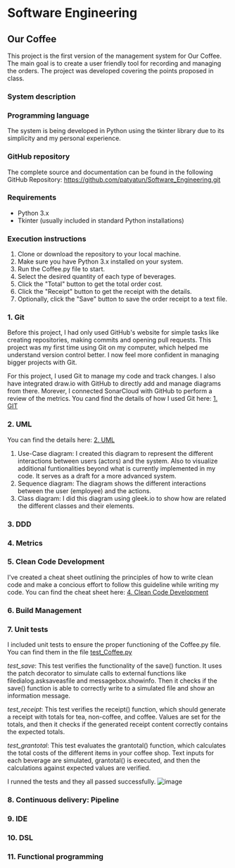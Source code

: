 # Software Engineering
## Our Coffee

This project is the first version of the management system for Our Coffee. 
The main goal is to create a user friendly tool for recording and managing the orders.
The project was developed covering the points proposed in class.

### System description

### Programming language
The system is being developed in Python using the tkinter library due to its simplicity and my personal experience.

### GitHub repository
The complete source and documentation can be found in the following GitHub Repository: https://github.com/patyatun/Software_Engineering.git

### Requirements
- Python 3.x
- Tkinter (usually included in standard Python installations)

### Execution instructions
1. Clone or download the repository to your local machine.
2. Make sure you have Python 3.x installed on your system.
3. Run the Coffee.py file to start.
4. Select the desired quantity of each type of beverages.
5. Click the "Total" button to get the total order cost.
6. Click the "Receipt" button to get the receipt with the details.
7. Optionally, click the "Save" button to save the order receipt to a text file.
   

### 1. Git
Before this project, I had only used GitHub's website for simple tasks like creating repositories, making commits and opening pull requests. This project was my first time using Git on my computer, which helped me understand version control better. I now feel more confident in managing bigger projects with Git.

For this project, I used Git to manage my code and track changes. I also have integrated draw.io with GitHub to directly add and manage diagrams from there. Morever, I connected SonarCloud with GitHub to perform a review of the metrics.
You cand find the details of how I used Git here: [1. GIT](https://github.com/patyatun/Software_Engineering/tree/main/1.%20Git)

### 2. UML
You can find the details here: [2. UML](https://github.com/patyatun/Software_Engineering/tree/main/2.%20UML)
1. Use-Case diagram: I created this diagram to represent the different interactions between users (actors) and the system. Also to visualize additional funtionalities beyond what is currently implemented in my code. It serves as a draft for a more advanced system.
2. Sequence diagram: The diagram shows the different interactions between the user (employee) and the actions.
3. Class diagram: I did this diagram using gleek.io to show how are related the different classes and their elements.
   
### 3. DDD
### 4. Metrics
### 5. Clean Code Development
I've created a cheat sheet outlining the principles of how to write clean code and make a concious effort to follow this guideline while writing my code. You can find the cheat sheet here: [4. Clean Code Development](https://github.com/patyatun/Software_Engineering/tree/main/4.%20Clean%20Code%20Development)

### 6. Build Management
### 7. Unit tests
I included unit tests to ensure the proper functioning of the Coffee.py file. You can find them in the file [test_Coffee.py](https://github.com/patyatun/Software_Engineering/blob/main/test_Coffee.py)

*test_save*: This test verifies the functionality of the save() function. It uses the patch decorator to simulate calls to external functions like filedialog.asksaveasfile and messagebox.showinfo. Then it checks if the save() function is able to correctly write to a simulated file and show an information message.

*test_receipt*: This test verifies the receipt() function, which should generate a receipt with totals for tea, non-coffee, and coffee. Values are set for the totals, and then it checks if the generated receipt content correctly contains the expected totals.

*test_grantotal*: This test evaluates the grantotal() function, which calculates the total costs of the different items in your coffee shop. Text inputs for each beverage are simulated, grantotal() is executed, and then the calculations against expected values are verified.

I runned the tests and they all passed successfully. 
![image](https://github.com/patyatun/Software_Engineering/assets/78238491/b9c28106-ecbf-4f01-bbdc-9062aba696de)

### 8. Continuous delivery: Pipeline
### 9. IDE
### 10. DSL
### 11. Functional programming
